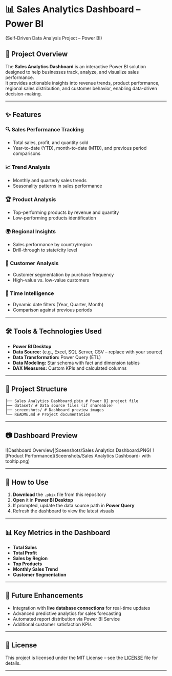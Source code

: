  # 📊 Sales Analytics Dashboard – Power BI
 (Self-Driven Data Analysis Project – Power BI)

## 📄 Project Overview
The **Sales Analytics Dashboard** is an interactive Power BI solution designed to help businesses track, analyze, and visualize sales performance.  
It provides actionable insights into revenue trends, product performance, regional sales distribution, and customer behavior, enabling data-driven decision-making.

---

## ✨ Features

### 🔍 Sales Performance Tracking
- Total sales, profit, and quantity sold
- Year-to-date (YTD), month-to-date (MTD), and previous period comparisons

### 📈 Trend Analysis
- Monthly and quarterly sales trends
- Seasonality patterns in sales performance

### 🏆 Product Analysis
- Top-performing products by revenue and quantity
- Low-performing products identification

### 🌍 Regional Insights
- Sales performance by country/region
- Drill-through to state/city level

### 👥 Customer Analysis
- Customer segmentation by purchase frequency
- High-value vs. low-value customers

### 📅 Time Intelligence
- Dynamic date filters (Year, Quarter, Month)
- Comparison against previous periods

---

## 🛠 Tools & Technologies Used
- **Power BI Desktop**
- **Data Source:** (e.g., Excel, SQL Server, CSV – replace with your source)
- **Data Transformation:** Power Query (ETL)
- **Data Modeling:** Star schema with fact and dimension tables
- **DAX Measures:** Custom KPIs and calculated columns

---

## 📂 Project Structure

    ├── Sales Analytics Dashboard.pbix # Power BI project file
    ├── dataset/ # Data source files (if shareable)
    ├── screenshots/ # Dashboard preview images
    └── README.md # Project documentation
---

## 📷 Dashboard Preview

![Dashboard Overview](Sceenshots/Sales Analytics Dashboard.PNG)
![Product Performance](Sceenshots/Sales Analytics Dashboard- with tooltip.png)

---
    
## 🚀 How to Use
1. **Download** the `.pbix` file from this repository
2. **Open** it in **Power BI Desktop**
3. If prompted, update the data source path in **Power Query**
4. Refresh the dashboard to view the latest visuals

---

## 📊 Key Metrics in the Dashboard
- **Total Sales**
- **Total Profit**
- **Sales by Region**
- **Top Products**
- **Monthly Sales Trend**
- **Customer Segmentation**

---

## 🔮 Future Enhancements
- Integration with **live database connections** for real-time updates
- Advanced predictive analytics for sales forecasting
- Automated report distribution via Power BI Service
- Additional customer satisfaction KPIs

---

## 📜 License
This project is licensed under the MIT License – see the [LICENSE](LICENSE) file for details.

---
